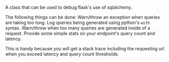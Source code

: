 A class that can be used to debug flask's use of sqlalchemy.

The following things can be done:
Warn/throw an exception when queries are taking too long.
Log queries being generated using python's `with` syntax.
Warn/throw when too many queries are generated inside of a request.
Provide some simple stats on your endpoint's query count and latency.

This is handy because you will get a stack trace including the requesting url when you exceed latency
and query count thresholds.

